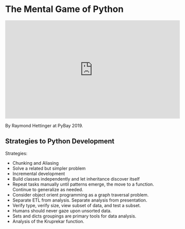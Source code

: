 # The Mental Game of Python

<iframe width="560" height="315" src="https://www.youtube.com/embed/UANN2Eu6ZnM"
  title="YouTube video player"
  frameborder="0"
  allow="accelerometer; autoplay; clipboard-write; encrypted-media; gyroscope; picture-in-picture"
  allowfullscreen>
  </iframe>

By Raymond Hettinger at PyBay 2019.

## Strategies to Python Development

Strategies:

  - Chunking and Aliasing
  - Solve a related but simpler problem
  - Incremental development
  - Build classes independently and let inheritance discover itself
  - Repeat tasks manually until patterns emerge, the move to a function. Continue to generalize as needed.
  - Consider object orient programming as a  graph traversal problem.
  - Separate ETL from analysis. Separate analysis from presentation.
  - Verify type, verify size, view subset of data, and test a subset.
  - Humans should never gaze upon unsorted data.
  - Sets and dicts groupings are primary tools for data analysis.
  - Analysis of the Kruprekar function.
